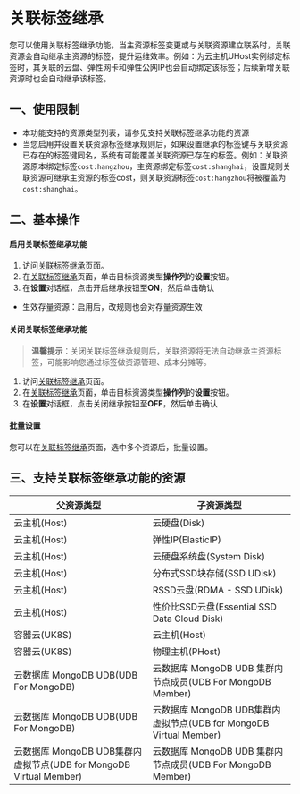 # 关联标签继承
您可以使用关联标签继承功能，当主资源标签变更或与关联资源建立联系时，关联资源会自动继承主资源的标签，提升运维效率。例如：为云主机UHost实例绑定标签时，其关联的云盘、弹性网卡和弹性公网IP也会自动绑定该标签；后续新增关联资源时也会自动继承该标签。

## 一、使用限制
- 本功能支持的资源类型列表，请参见支持关联标签继承功能的资源
- 当您启用并设置关联资源标签继承规则后，如果设置继承的标签键与关联资源已存在的标签键同名，系统有可能覆盖关联资源已存在的标签。例如：关联资源原本绑定标签```cost:hangzhou```，主资源绑定标签```cost:shanghai```，设置规则关联资源可继承主资源的标签cost，则关联资源标签```cost:hangzhou```将被覆盖为```cost:shanghai```。

## 二、基本操作

#### 启用关联标签继承功能
1. 访问[关联标签继承](http://www.baidu.com)页面。
2. 在[关联标签继承](http://www.baidu.com)页面，单击目标资源类型**操作列**的**设置**按钮。
3. 在**设置**对话框，点击开启继承按钮至**ON**，然后单击确认
  - 生效存量资源：启用后，改规则也会对存量资源生效

#### 关闭关联标签继承功能
> **温馨提示**：关闭关联标签继承规则后，关联资源将无法自动继承主资源标签，可能影响您通过标签做资源管理、成本分摊等。

1. 访问[关联标签继承](http://www.baidu.com)页面。
2. 在[关联标签继承](http://www.baidu.com)页面，单击目标资源类型**操作列**的**设置**按钮。
3. 在**设置**对话框，点击关闭继承按钮至**OFF**，然后单击确认

#### 批量设置
您可以在[关联标签继承](http://www.baidu.com)页面，选中多个资源后，批量设置。

## 三、支持关联标签继承功能的资源

| 父资源类型 | 子资源类型 |
| --- | --- |
| 云主机(Host) | 云硬盘(Disk) |
| 云主机(Host) | 弹性IP(ElasticIP) |
| 云主机(Host) | 云硬盘系统盘(System Disk) |
| 云主机(Host) | 分布式SSD块存储(SSD UDisk) |
| 云主机(Host) | RSSD云盘(RDMA - SSD UDisk) |
| 云主机(Host) | 性价比SSD云盘(Essential SSD Data Cloud Disk) |
| 容器云(UK8S) | 云主机(Host) |
| 容器云(UK8S) | 物理主机(PHost) |
| 云数据库 MongoDB UDB(UDB For MongoDB) | 云数据库 MongoDB UDB 集群内节点成员(UDB For MongoDB Member) |
| 云数据库 MongoDB UDB(UDB For MongoDB) | 云数据库 MongoDB UDB集群内虚拟节点(UDB for MongoDB Virtual Member) |
| 云数据库 MongoDB UDB集群内虚拟节点(UDB for MongoDB Virtual Member) | 云数据库 MongoDB UDB 集群内节点成员(UDB For MongoDB Member) |


